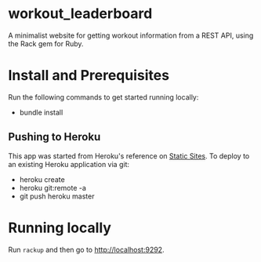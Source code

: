 # workout_leaderboard
A minimalist website for getting workout information from a REST API, using the
Rack gem for Ruby.

# Install and Prerequisites
Run the following commands to get started running locally:

* bundle install

## Pushing to Heroku
This app was started from Heroku's reference on
[Static Sites](https://devcenter.heroku.com/articles/static-sites-ruby).
To deploy to an existing Heroku application via git:

* heroku create
* heroku git:remote -a <app name>
* git push heroku master

# Running locally
Run `rackup` and then go to [http://localhost:9292](http://localhost:9292).